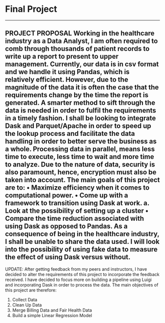 # Final Project
---

PROJECT PROPOSAL
Working in the healthcare industry as a Data Analyst, I am often required to comb through thousands of patient records to write up a report to present to upper management. Currently, our data is in csv format and we handle it using Pandas, which is relatively efficient. However, due to the magnitude of the data it is often the case that the requirements change by the time the report is generated. A smarter method to sift through the data is needed in order to fulfil the requirements in a timely fashion. 
I shall be looking to integrate Dask and Parquet/Apache in order to speed up the lookup process and facilitate the data handling in order to better serve the business as a whole. Processing data in parallel, means less time to execute, less time to wait and more time to analyze. Due to the nature of data, security is also paramount, hence, encryption must also be taken into account. 
The main goals of this project are to:
•	Maximize efficiency when it comes to computational power. 
•	Come up with a framework to transition using Dask at work.
a.	Look at the possibility of setting up a cluster 
•	Compare the time reduction associated with using Dask as opposed to Pandas.
As a consequence of being in the healthcare industry, I shall be unable to share the data used. I will look into the possibility of using fake data to measure the effect of using Dask versus without.  
------

UPDATE: 
After getting feedback from my peers and instructors, I have decided to alter the requirements of this project to incorporate the feedback received. I have decided to focus more on building a pipeline using Luigi and incorporating Dask in order to process the data.  The main objectives of this project are therefore: 
1.	Collect Data 
2.	Clean Up Data 
3.	Merge Billing Data and Fair Health Data 
4.	Build a simple Linear Regression Model 



